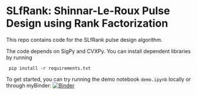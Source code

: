 # SLfRank: Shinnar-Le-Roux Pulse Design using Rank Factorization

This repo contains code for the SLfRank pulse design algorithm.

The code depends on SigPy and CVXPy.
You can install dependent libraries by running

     pip install -r requirements.txt

To get started, you can try running the demo notebook `demo.ipynb` locally or through myBinder:
[![Binder](https://mybinder.org/badge_logo.svg)](https://mybinder.org/v2/gh/mrsrl/slfrank/master)
